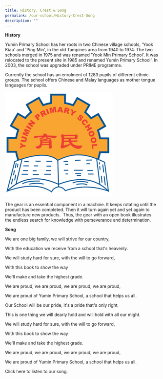 ```yaml
---
title: History, Crest & Song
permalink: /our-school/History-Crest-Song
description: ""
---
```

**History** 

Yumin Primary School has her roots in two Chinese village schools, 'Yook Kiau' and 'Ping Min', in the old Tampines area from 1940 to 1974. The two schools merged in 1975 and was renamed 'Yook Min Primary School'. It was relocated to the present site in 1985 and renamed Yumin Primary School'. In 2003, the school was upgraded under PRIME programme.

 
Currently the school has an enrolment of 1283 pupils of different ethnic groups. The school offers Chinese and Malay languages as mother tongue languages for pupils.

<img src="/images/schoolcrest.png" 
     style="width:70%">

The gear is an essential component in a machine. It keeps rotating until the product has been completed. Then it will turn again yet and yet again to manufacture new products.  Thus, the gear with an open book illustrates the endless search for knowledge with perseverance and determination.  

  

**Song**

We are one big family, we will strive for our country,

With the education we receive from a school that's heavenly.

We will study hard for sure, with the will to go forward,

With this book to show the way

We'll make and take the highest grade.

  

We are proud, we are proud, we are proud, we are proud,

We are proud of Yumin Primary School, a school that helps us all.

  

Our School will be our pride, it's a pride that's only right,

This is one thing we will dearly hold and will hold with all our might.

We will study hard for sure, with the will to go forward,

With this book to show the way

We'll make and take the highest grade.

  

We are proud, we are proud, we are proud, we are proud,

We are proud of Yumin Primary School, a school that helps us all.

Click here to listen to our song.